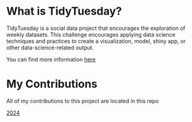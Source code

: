 # What is TidyTuesday?
TidyTuesday is a social data project that encourages the exploration of weekly datasets. This challenge encourages applying data science techniques and practices to create a visualization, model, shiny app, or other data-science-related output. 

You can find more information [here](https://github.com/rfordatascience/tidytuesday)

# My Contributions
All of my contributions to this project are located in this repo

[2024]()
